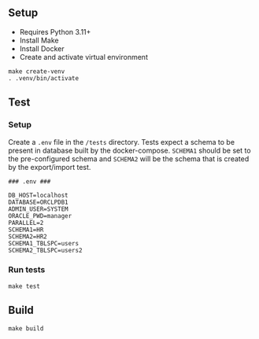 ## Setup
- Requires Python 3.11+
- Install Make
- Install Docker
- Create and activate virtual environment
```
make create-venv
. .venv/bin/activate
```

## Test
### Setup
Create a `.env` file in the `/tests` directory. Tests expect a schema to be present in database built by the docker-compose. `SCHEMA1` should be set to the pre-configured schema and `SCHEMA2` will be the schema that is created by the export/import test.

`### .env ###`
```
DB_HOST=localhost
DATABASE=ORCLPDB1
ADMIN_USER=SYSTEM
ORACLE_PWD=manager
PARALLEL=2
SCHEMA1=HR
SCHEMA2=HR2
SCHEMA1_TBLSPC=users
SCHEMA2_TBLSPC=users2
```

### Run tests
```
make test
```

## Build
```
make build
```
